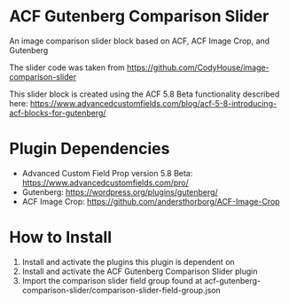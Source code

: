 # ACF Gutenberg Comparison Slider
An image comparison slider block based on ACF, ACF Image Crop, and Gutenberg

The slider code was taken from https://github.com/CodyHouse/image-comparison-slider

This slider block is created using the ACF 5.8 Beta functionality described here:
https://www.advancedcustomfields.com/blog/acf-5-8-introducing-acf-blocks-for-gutenberg/

# Plugin Dependencies
- Advanced Custom Field Prop version 5.8 Beta: https://www.advancedcustomfields.com/pro/
- Gutenberg: https://wordpress.org/plugins/gutenberg/
- ACF Image Crop: https://github.com/andersthorborg/ACF-Image-Crop

# How to Install
1. Install and activate the plugins this plugin is dependent on
2. Install and activate the ACF Gutenberg Comparison Slider plugin
3. Import the comparison slider field group found at acf-gutenberg-comparison-slider/comparison-slider-field-group.json
